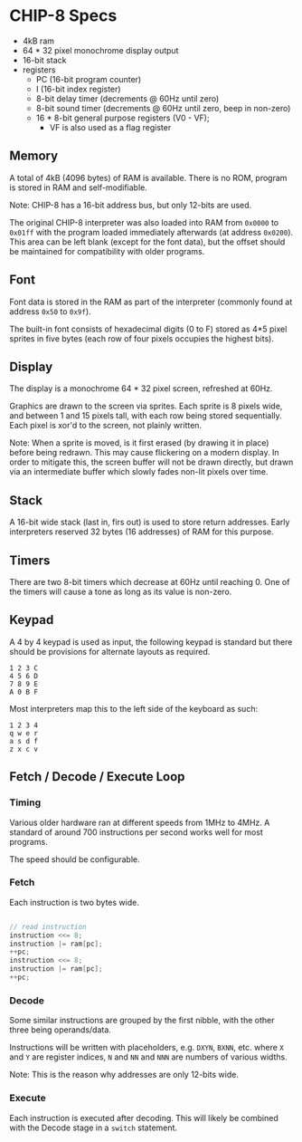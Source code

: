 # CHIP-8 Specs


- 4kB ram
- 64 * 32 pixel monochrome display output
- 16-bit stack
- registers
  - PC (16-bit program counter)
  - I (16-bit index register)
  - 8-bit delay timer (decrements @ 60Hz until zero)
  - 8-bit sound timer (decrements @ 60Hz until zero, beep in non-zero)
  - 16 * 8-bit general purpose registers (V0 - VF);
    - VF is also used as a flag register

## Memory

A total of 4kB (4096 bytes) of RAM is available. There is no ROM, program is
stored in RAM and self-modifiable.

Note: CHIP-8 has a 16-bit address bus, but only 12-bits are used.

The original CHIP-8 interpreter was also loaded into RAM from `0x0000` to
`0x01ff` with the program loaded immediately afterwards (at address `0x0200`).
This area can be left blank (except for the font data), but the offset should
be maintained for compatibility with older programs.

## Font

Font data is stored in the RAM as part of the interpreter (commonly found at
address `0x50` to `0x9f`).

The built-in font consists of hexadecimal digits (0 to F) stored as 4*5 pixel
sprites in five bytes (each row of four pixels occupies the highest bits).

## Display

The display is a monochrome 64 * 32 pixel screen, refreshed at 60Hz.

Graphics are drawn to the screen via sprites. Each sprite is 8 pixels wide, and
between 1 and 15 pixels tall, with each row being stored sequentially. Each
pixel is xor'd to the screen, not plainly written.

Note: When a sprite is moved, is it first erased (by drawing it in place)
before being redrawn. This may cause flickering on a modern display. In order
to mitigate this, the screen buffer will not be drawn directly, but drawn via
an intermediate buffer which slowly fades non-lit pixels over time.

## Stack

A 16-bit wide stack (last in, firs out) is used to store return addresses.
Early interpreters reserved 32 bytes (16 addresses) of RAM for this purpose.

## Timers

There are two 8-bit timers which decrease at 60Hz until reaching 0. One of the
timers will cause a tone as long as its value is non-zero.

## Keypad

A 4 by 4 keypad is used as input, the following keypad is standard but there
should be provisions for alternate layouts as required.

```
1 2 3 C
4 5 6 D
7 8 9 E
A 0 B F
```

Most interpreters map this to the left side of the keyboard as such:

```
1 2 3 4
q w e r
a s d f
z x c v
```

## Fetch / Decode / Execute Loop

### Timing

Various older hardware ran at different speeds from 1MHz to 4MHz. A standard of
around 700 instructions per second works well for most programs.

The speed should be configurable.

### Fetch

Each instruction is two bytes wide.

```c++

// read instruction
instruction <<= 8;
instruction |= ram[pc];
++pc;
instruction <<= 8;
instruction |= ram[pc];
++pc;

```

### Decode

Some similar instructions are grouped by the first nibble, with the other three
being operands/data.

Instructions will be written with placeholders, e.g. `DXYN`, `BXNN`, etc. where
`X` and `Y` are register indices, `N` and `NN` and `NNN` are numbers of various
widths.

Note: This is the reason why addresses are only 12-bits wide.

### Execute

Each instruction is executed after decoding. This will likely be combined with
the Decode stage in a `switch` statement.
